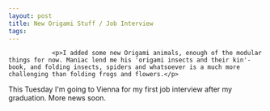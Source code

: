 ```yaml
---
layout: post
title: New Origami Stuff / Job Interview
tags:
---
```



                <p>I added some new Origami animals, enough of the modular things for now. Maniac lend me his 'origami insects and their kin'-book, and folding insects, spiders and whatsoever is a much more challenging than folding frogs and flowers.</p>
<p>This Tuesday I'm going to Vienna for my first job interview after my graduation. More news soon.</p>
